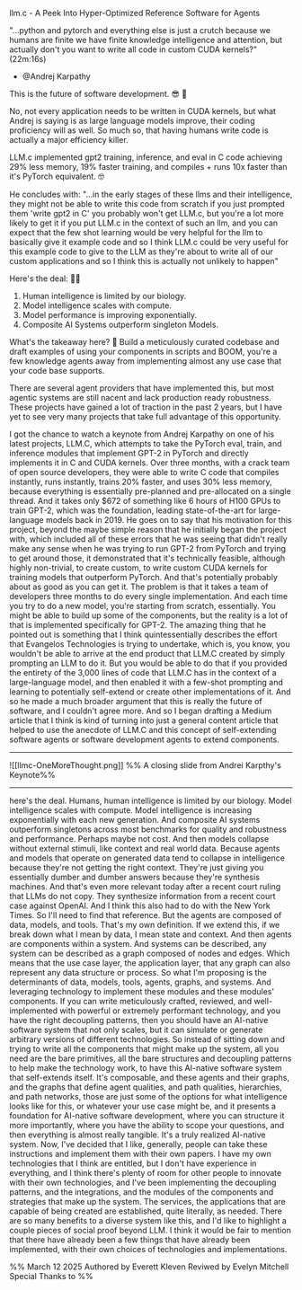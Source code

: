 
llm.c - A Peek Into Hyper-Optimized Reference Software for Agents

"...python and pytorch and everything else is just a crutch because we humans are finite we have finite knowledge intelligence and attention, but actually don't you want to write all code in custom CUDA kernels?" (22m:16s)
- @Andrej Karpathy 

This is the future of software development. 😎 🤠 

No, not every application needs to be written in CUDA kernels, but what Andrej is saying is as large language models improve, their coding proficiency will as well. So much so, that having humans write code is actually a major efficiency killer. 

LLM.c implemented gpt2 training, inference, and eval in C code achieving 29% less memory, 19% faster training, and compiles + runs 10x faster than it's PyTorch equivalent. 🤓 

He concludes with: 
"...in the early stages of these llms and their intelligence, they might not be able to write this code from scratch if you just prompted them 'write gpt2 in C' you probably won't get LLM.c, but you're a lot more likely to get it if you put LLM.c in the context of such an llm, and you can expect that the few shot learning would be very helpful for the llm to basically give it example code and so I think LLM.c could be very useful for this example code to give to the LLM as they're about to write all of our custom applications and so I think this is actually not unlikely to happen"

Here's the deal: 👨‍⚖️ 
1. Human intelligence is limited by our biology. 
2. Model intelligence scales with compute. 
3. Model performance is improving exponentially.
4. Composite AI Systems outperform singleton Models. 

What's the takeaway here? 🤔 
Build a meticulously curated codebase and draft examples of using your components in scripts and BOOM, you're a few knowledge agents away from implementing almost any use case that your code base supports. 

There are several agent providers that have implemented this, but most agentic systems are still nacent and lack production ready robustness. These projects have gained a lot of traction in the past 2 years, but I have yet to see very many projects that take full advantage of this opportunity.

I got the chance to watch a keynote from Andrej Karpathy on one of his latest projects, LLM.C, which attempts to take the PyTorch eval, train, and inference modules that implement GPT-2 in PyTorch and directly implements it in C and CUDA kernels. Over three months, with a crack team of open source developers, they were able to write C code that compiles instantly, runs instantly, trains 20% faster, and uses 30% less memory, because everything is essentially pre-planned and pre-allocated on a single thread. And it takes only $672 of something like 6 hours of H100 GPUs to train GPT-2, which was the foundation, leading state-of-the-art for large-language models back in 2019. He goes on to say that his motivation for this project, beyond the maybe simple reason that he initially began the project with, which included all of these errors that he was seeing that didn't really make any sense when he was trying to run GPT-2 from PyTorch and trying to get around those, it demonstrated that it's technically feasible, although highly non-trivial, to create custom, to write custom CUDA kernels for training models that outperform PyTorch. And that's potentially probably about as good as you can get it. The problem is that it takes a team of developers three months to do every single implementation. And each time you try to do a new model, you're starting from scratch, essentially. You might be able to build up some of the components, but the reality is a lot of that is implemented specifically for GPT-2. The amazing thing that he pointed out is something that I think quintessentially describes the effort that Evangelos Technologies is trying to undertake, which is, you know, you wouldn't be able to arrive at the end product that LLM.C created by simply prompting an LLM to do it. But you would be able to do that if you provided the entirety of the 3,000 lines of code that LLM.C has in the context of a large-language model, and then enabled it with a few-shot prompting and learning to potentially self-extend or create other implementations of it. And so he made a much broader argument that this is really the future of software, and I couldn't agree more. And so I began drafting a Medium article that I think is kind of turning into just a general content article that helped to use the anecdote of LLM.C and this concept of self-extending software agents or software development agents to extend components.

---
![[llmc-OneMoreThought.png]]
%%  A closing slide from Andrei Karpthy's Keynote%%

---


here's the deal. Humans, human intelligence is limited by our biology. Model intelligence scales with compute. Model intelligence is increasing exponentially with each new generation. And composite AI systems outperform singletons across most benchmarks for quality and robustness and performance. Perhaps maybe not cost. And then models collapse without external stimuli, like context and real world data. Because agents and models that operate on generated data tend to collapse in intelligence because they're not getting the right context. They're just giving you essentially dumber and dumber answers because they're synthesis machines. And that's even more relevant today after a recent court ruling that LLMs do not copy. They synthesize information from a recent court case against OpenAI. And I think this also had to do with the New York Times. So I'll need to find that reference. But the agents are composed of data, models, and tools. That's my own definition. If we extend this, if we break down what I mean by data, I mean state and context. And then agents are components within a system. And systems can be described, any system can be described as a graph composed of nodes and edges. Which means that the use case layer, the application layer, that any graph can also represent any data structure or process. So what I'm proposing is the determinants of data, models, tools, agents, graphs, and systems. And leveraging technology to implement these modules and these modules' components. If you can write meticulously crafted, reviewed, and well-implemented with powerful or extremely performant technology, and you have the right decoupling patterns, then you should have an AI-native software system that not only scales, but it can simulate or generate arbitrary versions of different technologies. So instead of sitting down and trying to write all the components that might make up the system, all you need are the bare primitives, all the bare structures and decoupling patterns to help make the technology work, to have this AI-native software system that self-extends itself. It's composable, and these agents and their graphs, and the graphs that define agent qualities, and path qualities, hierarchies, and path networks, those are just some of the options for what intelligence looks like for this, or whatever your use case might be, and it presents a foundation for AI-native software development, where you can structure it more importantly, where you have the ability to scope your questions, and then everything is almost really tangible. It's a truly realized AI-native system. Now, I've decided that I like, generally, people can take these instructions and implement them with their own papers. I have my own technologies that I think are entitled, but I don't have experience in everything, and I think there's plenty of room for other people to innovate with their own technologies, and I've been implementing the decoupling patterns, and the integrations, and the modules of the components and strategies that make up the system. The services, the applications that are capable of being created are established, quite literally, as needed. There are so many benefits to a diverse system like this, and I'd like to highlight a couple pieces of social proof beyond LLM. I think it would be fair to mention that there have already been a few things that have already been implemented, with their own choices of technologies and implementations.





 %% 
March 12 2025 
Authored by Everett Kleven
Reviwed by Evelyn Mitchell
Special Thanks to 
%%